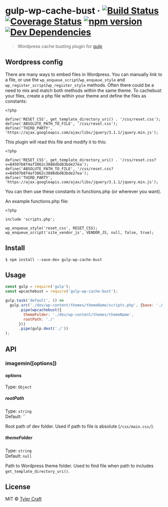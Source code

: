 # gulp-wp-cache-bust &middot; [![Build Status](https://img.shields.io/travis/tylercraft/gulp-wp-cache-bust.svg?style=flat-square)](https://travis-ci.org/tylercraft/gulp-wp-cache-bust) [![Coverage Status](https://img.shields.io/coveralls/tylercraft/gulp-wp-cache-bust/master.svg?style=flat-square)](https://coveralls.io/github/tylercraft/gulp-wp-cache-bust?branch=master) [![npm version](https://img.shields.io/npm/v/gulp-wp-cache-bust.svg?style=flat-square)](https://www.npmjs.com/package/gulp-wp-cache-bust) [![Dev Dependencies](https://img.shields.io/david/tylercraft/gulp-wp-cache-bust.svg?style=flat-square)](https://david-dm.org/tylercraft/gulp-wp-cache-bust)

> Wordpress cache busting plugin for [gulp](https://github.com/tylercraft/gulp-wp-cache-bust)


## Wordpress config

There are many ways to embed files in Wordpress. You can manually link to a file, or use the `wp_enqueue_script`/`wp_enqueue_style` and `wp_register_script`/`wp_register_style` methods. Often there could be a need to mix and match both methods within the same theme. To cachebust your files, create a php file within your theme and define the files as constants:

```
<?php

define('RESET_CSS', get_template_directory_uri() . '/css/reset.css');
define('ABSOLUTE_PATH_TO_FILE', '/css/reset.css');
define('THIRD_PARTY', 'https://ajax.googleapis.com/ajax/libs/jquery/3.1.1/jquery.min.js');
```

This plugin will read this file and modify it to this:

```
<?php

define('RESET_CSS', get_template_directory_uri() . '/css/reset.css?v=84507b8f4af3062c3888dbd83bde27ea');
define('ABSOLUTE_PATH_TO_FILE', '/css/reset.css?v=84507b8f4af3062c3888dbd83bde27ea');
define('THIRD_PARTY', 'https://ajax.googleapis.com/ajax/libs/jquery/3.1.1/jquery.min.js');
```

You can then use these constants in functions.php (or wherever you want).

An example functions.php file:

```
<?php

include 'scripts.php';

wp_enqueue_style('reset_css', RESET_CSS);
wp_enqueue_script('site_vendor_js', VENDOR_JS, null, false, true);

```

## Install

```
$ npm install --save-dev gulp-wp-cache-bust
```


## Usage

```js
const gulp = require('gulp');
const wpcachebust = require('gulp-wp-cache-bust');

gulp.task('default', () =>
  gulp.src('./dev/wp-content/themes/themeName/scripts.php', {base: './'})
      .pipe(wpcachebust({
        themeFolder: './dev/wp-content/themes/themeName',
        rootPath: './'
      }))
      .pipe(gulp.dest('./'))
);
```


## API

### imagemin([options])

#### options

Type: `Object`

##### rootPath

Type: `string`<br>
Default: ``

Root path of dev folder. Used if path to file is absolute (`/css/main.css/`).

##### themeFolder

Type: `string`<br>
Default: `null`

Path to Wordpress theme folder. Used to find file when path to includes `get_template_directory_uri()`.

## License

MIT © [Tyler Craft](http://tylercraft.com)
